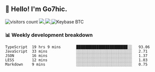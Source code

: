 ## 👋 Hello! I'm Go7hic.

 ![visitors count](https://visitors-by-url-pls-dont-use-this-in-your-repo.vercel.app/Go7hic-github-readme)
 <a href="https://twitter.com/Go7hic">
    <img src="https://img.shields.io/badge/-@Go7hic-1ca0f1?style=flat-square&labelColor=1ca0f1&logo=twitter&logoColor=white&link=https://twitter.com/Go7hic">
   <a/>
   <a href="mailto:gtfx0209@gmail.com">
    <img src="https://img.shields.io/badge/-gtfx0209@gmail.com-c14438?style=flat-square&logo=Gmail&logoColor=white&link=mailto:gtfx0209@gmail.com">
   <a/>
    ![Keybase BTC](https://img.shields.io/keybase/btc/Go7hic)
 <!--
🔭 I’m currently working
🌱 I’m currently learning
💬 Ask me about 
📫 How to reach me: 
⚡ Fun fact: 
-->
 <!--
![My Github Stats](https://github-readme-stats.vercel.app/api?username=Go7hic&show_icons=true&count_private=true)

-->

### 📊 Weekly development breakdown
<!--START_SECTION:waka-->
```text
TypeScript  19 hrs 9 mins       ███████████████████████░░   93.06 
JavaScript  33 mins             ░░░░░░░░░░░░░░░░░░░░░░░░░   2.71 
JSON        16 mins             ░░░░░░░░░░░░░░░░░░░░░░░░░   1.37 
LESS        12 mins             ░░░░░░░░░░░░░░░░░░░░░░░░░   1.03 
Markdown    9 mins              ░░░░░░░░░░░░░░░░░░░░░░░░░   0.75
```
<!--END_SECTION:waka-->

